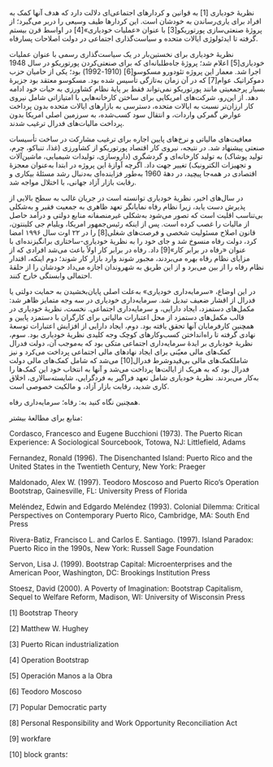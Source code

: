  نظریهٔ خودیاری [1] به قوانین و کردارهای اجتماعی‌ای دلالت دارد که هدف آنها کمک به افراد برای یاری‌رساندن به خودشان است. این کردارها طیف وسیعی را دربر می‌گیرد؛ از پروژهٔ صنعتی‌سازی پورتوریکو[3] با عنوان «عملیات خودیاری»[4] در اواسط قرن بیستم گرفته تا ایدئولوژی ایالات متحده و سیاست‌گذاری اجتماعی در دولت اصلاحات پسارفاه.

 نظریهٔ خودیاری برای نخستین‌بار در یک سیاست‌گذاری رسمی با عنوان عملیات خودیاری[5] اعلام شد؛ پروژهٔ جاه‌طلبانه‌ای که برای صنعتی‌کردن پورتوریکو در سال 1948 اجرا شد. معمار این پروژه تئودورو مسکوسو[6] (1910-1992) بود؛ یکی از حامیان حزب دموکراتیک عوام[7] که در آن زمان به‌تازگی تأسیس شده بود. مسکوسو معتقد بود جزیرهٔ بسیار پرجمعیتی مانند پورتوریکو نمی‌تواند فقط بر پایهٔ نظام کشاورزی به حیات خود ادامه دهد. از این‌رو، شرکت‌های امریکایی برای ساختن کارخانه‌هایی با امتیازاتی شامل نیروی کار ارزان‌تر نسبت به ایالات متحده، دسترسی به بازارهای ایالات متحده بدون پرداخت عوارض گمرکی واردات، و انتقال سود کسب‌شده، به سرزمین اصلی امریکا بدون پرداخت مالیات‌های فدرال ترغیب شدند.

 معافیت‌های مالیاتی و نرخ‌های پایین اجاره برای ترغیب مشارکت در ساخت تأسیسات صنعتی پیشنهاد شد. در نتیجه، نیروی کار اقتصاد پورتوریکو از کشاورزی (غذا، تنباکو، چرم، تولید پوشاک) به تولید کارخانه‌ای و گردشگری (داروسازی، تولیدات شیمیایی، ماشین‌آلات و تجهیزات الکترونیک) تغییر جهت داد. اگرچه آوازهٔ این پروژه در ابتدا به‌عنوان معجزهٔ اقتصادی در همه‌جا پیچید، در دههٔ 1960 به‌طور فزاینده‌ای به‌دنبال رشد مسئلهٔ بیکاری و رقابت بازار آزاد جهانی، با اختلال مواجه شد. 

در سال‌های اخیر، نظریهٔ خودیاری توانسته است در جریان غالب به سطح بالایی از پذیرش دست یابد، زیرا نظام رفاه نمایانگر تعهد ظاهری به جمعیت فقیر و به‌شکلی بی‌تناسب اقلیت است که تصور می‌شود به‌شکلی غیرمنصفانه منابع دولتی و درآمد حاصل از مالیات را غصب کرده است. پس از اینکه رئیس‌جمهور امریکا، ویلیام جی کلینتون، قانون اصلاح مسئولیت شخصی و فرصت‌های شغلی[8] را در ۲۲ اوت سال ۱۹۹۶ امضا کرد، دولت رفاه منسوخ شد و جای خود را به نظریهٔ خودیاری-ساختاری برانگیزنده‌ای با عنوان «رفاه در برابر کار»[9] داد. رفاه در برابر کار اولاً باعث می‌شد افرادی که از مزایای نظام رفاه بهره می‌بردند، مجبور شوند وارد بازار کار شوند؛ دوم اینکه، اقتدار نظام رفاه را از بین می‌برد و از این طریق به شهروندان اجازه می‌داد خودشان را از حلقهٔ احتمالی وابستگی خارج کنند.

در این اوضاع، «سرمایه‌داری خودیاری» به‌علت اصلی پایان‌بخشیدن به حمایت دولتی یا فدرال از اقشار ضعیف تبدیل شد. سرمایه‌داری خودیاری در سه وجه متمایز ظاهر شد: مکمل‌های دستمزد، ایجاد دارایی، و سرمایه‌داری اجتماعی. نخست، نظریهٔ خودیاری در قالب مکمل‌های دستمزد از محل اعتبارات مالیاتی برای کارگران با دستمزد پایین و همچنین کارفرمایان آنها تحقق یافته بود. دوم، ایجاد دارایی از افزایش اعتبارات توسعهٔ نهادی گرفته تا راه‌انداختن کسب‌وکارهای کوچک وجه کلیدی نظریهٔ خودیاری بود. سوم، نظریهٔ خودیاری بر ایدهٔ سرمایه‌داری اجتماعی متکی بود که به‌موجب آن، دولت فدرال کمک‌های مالی معیّنی برای ایجاد نهادهای مالی اجتماعی پرداخت می‌کرد و نیز شاملکمک‌های مالی بی‌قیدوشرط فدرال[10] می‌شد که شامل کمک‌های مالی دولت فدرال بود که به هریک از ایالت‌ها پرداخت می‌شد و آنها به انتخاب خود این کمک‌ها را به‌کار می‌بردند. نظریهٔ خودیاری شامل تعهد فراگیر به فردگرایی، شایسته‌سالاری، اخلاق کاری شدید، رقابت بازار آزاد، و مالکیت خصوصی است.

 همچنین نگاه کنید به: رفاه؛ سرمایه‌داری رفاه.

منابع برای مطالعهٔ بیشتر:

Cordasco, Francesco and Eugene Bucchioni (1973). The Puerto Rican Experience: A Sociological Sourcebook, Totowa, NJ: Littlefield, Adams

Fernandez, Ronald (1996). The Disenchanted Island: Puerto Rico and the United States in the Twentieth Century, New York: Praeger

Maldonado, Alex W. (1997). Teodoro Moscoso and Puerto Rico’s Operation Bootstrap, Gainesville, FL: University Press of Florida

Meléndez, Edwin and Edgardo Meléndez (1993). Colonial Dilemma: Critical Perspectives on Contemporary Puerto Rico, Cambridge, MA: South End Press

Rivera-Batiz, Francisco L. and Carlos E. Santiago. (1997). Island Paradox: Puerto Rico in the 1990s, New York: Russell Sage Foundation

Servon, Lisa J. (1999). Bootstrap Capital: Microenterprises and the American Poor, Washington, DC: Brookings Institution Press

Stoesz, David (2000). A Poverty of Imagination: Bootstrap Capitalism, Sequel to Welfare Reform, Madison, WI: University of Wisconsin Press

 

 [1] Bootstrap Theory

 [2] Matthew W. Hughey

[3] Puerto Rican industrialization

 [4] Operation Bootstrap

[5] Operación Manos a la Obra

 [6] Teodoro Moscoso

[7] Popular Democratic party

[8] Personal Responsibility and Work Opportunity Reconciliation Act

 [9] workfare

[10] block grants؛

 

 

 

 